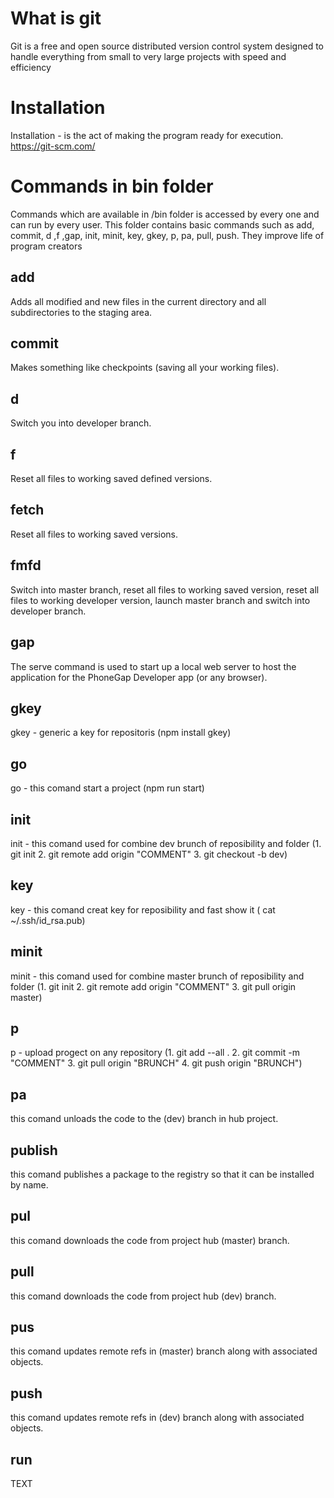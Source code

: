 # What is git
Git is a free and open source distributed version control system designed to handle everything from small to very large projects with speed and efficiency
# Installation
Installation - is the act of making the program ready for execution. https://git-scm.com/ 
# Commands in bin folder
Commands which are available in /bin folder is accessed by every one and can run by every user. This folder contains basic commands such as add, commit, d ,f ,gap, init, minit, key, gkey, p, pa, pull, push. They improve life of program creators 
## add
Adds all modified and new files in the current directory and all subdirectories to the staging area.
## commit
Makes something like checkpoints (saving all your working files).
## d
Switch you into developer branch.
## f
Reset all files to working saved defined versions.
## fetch
Reset all files to working saved versions.
## fmfd
Switch into master branch, reset all files to working saved version, reset all files to working developer version, launch master branch and switch into developer branch.
## gap
The serve command is used to start up a local web server to host the application for the PhoneGap Developer app (or any browser).
## gkey
gkey - generic a key for repositoris (npm install gkey)
## go
go - this comand start a project (npm run start)
## init
init - this comand used for combine dev brunch of reposibility and folder (1. git init 2. git remote add origin "COMMENT" 3. git checkout -b dev)
## key
key - this comand creat key for reposibility and fast show it ( cat ~/.ssh/id_rsa.pub)
## minit
minit - this comand used for combine master brunch of reposibility and folder (1. git init 2. git remote add origin "COMMENT" 3. git pull origin master)
## p
p - upload progect on any repository (1. git add --all . 2. git commit -m "COMMENT" 3. git pull origin "BRUNCH" 4. git push origin "BRUNCH")
## pa
this comand unloads the code to the (dev) branch in hub project.
## publish
this comand publishes a package to the registry so that it can be installed by name.
## pul
this comand downloads the code from project hub (master) branch.
## pull
this comand downloads the code from project hub (dev) branch.
## pus
this comand updates remote refs in (master) branch along with associated objects.
## push
this comand updates remote refs in (dev) branch along with associated objects.
## run
TEXT
